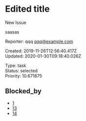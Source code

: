 # Edited title

New Issue

saasas

Reporter: qqq <qqq@example.com>  

Created: 2019-11-26T12:56:40.417Z  
Updated: 2020-01-30T09:18:40.026Z

Type: task  
Status: selected  
Priority: 10.671875

## Blocked_by
- [1](1.md)
- [13](13.md)
- [14](14.md)

